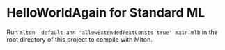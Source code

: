 # HelloWorldAgain for Standard ML
Run `mlton -default-ann 'allowExtendedTextConsts true' main.mlb` in the root directory of this project to compile with Mlton.
